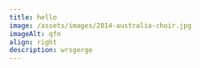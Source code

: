 ```yaml
---
title: hello
image: /assets/images/2014-australia-choir.jpg
imageAlt: qfn
align: right
description: wrsgerge
---
```

